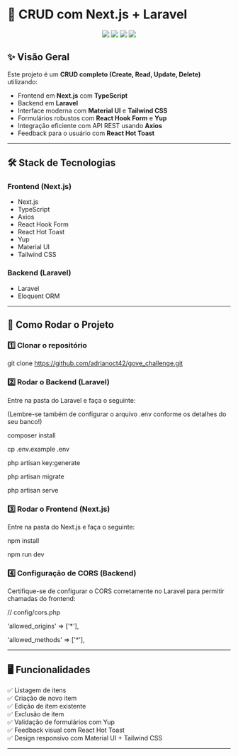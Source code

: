 # 🚀 CRUD com Next.js + Laravel

<p align="center">
  <img src="https://img.shields.io/badge/Next.js-15-blue.svg" />
  <img src="https://img.shields.io/badge/Laravel-12-red.svg" />
  <img src="https://img.shields.io/badge/TypeScript-5-blue.svg" />
  <img src="https://img.shields.io/badge/MIT-License-green.svg" />
</p>

## ✨ Visão Geral

Este projeto é um **CRUD completo (Create, Read, Update, Delete)** utilizando:

- Frontend em **Next.js** com **TypeScript**
- Backend em **Laravel**
- Interface moderna com **Material UI** e **Tailwind CSS**
- Formulários robustos com **React Hook Form** e **Yup**
- Integração eficiente com API REST usando **Axios**
- Feedback para o usuário com **React Hot Toast**

---

## 🛠️ Stack de Tecnologias

### Frontend (Next.js)

- Next.js
- TypeScript
- Axios
- React Hook Form
- React Hot Toast
- Yup
- Material UI
- Tailwind CSS

### Backend (Laravel)

- Laravel
- Eloquent ORM

---

## 🚀 Como Rodar o Projeto


### 1️⃣ Clonar o repositório

git clone https://github.com/adrianoct42/gove_challenge.git


### 2️⃣ Rodar o Backend (Laravel)

Entre na pasta do Laravel e faça o seguinte:

(Lembre-se também de configurar o arquivo .env conforme os detalhes do seu banco!)


composer install

cp .env.example .env

php artisan key:generate

php artisan migrate

php artisan serve


### 3️⃣ Rodar o Frontend (Next.js)

Entre na pasta do Next.js e faça o seguinte:


npm install

npm run dev


### 4️⃣ Configuração de CORS (Backend)

Certifique-se de configurar o CORS corretamente no Laravel para permitir chamadas do frontend:


// config/cors.php

'allowed_origins' => ['*'],

'allowed_methods' => ['*'],


---

## 🖥️ Funcionalidades

✅ Listagem de itens  
✅ Criação de novo item  
✅ Edição de item existente  
✅ Exclusão de item  
✅ Validação de formulários com Yup  
✅ Feedback visual com React Hot Toast  
✅ Design responsivo com Material UI + Tailwind CSS

---
